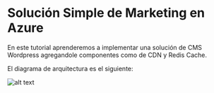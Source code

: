 # Solución Simple de Marketing en Azure
En este tutorial aprenderemos a implementar una solución de CMS Wordpress agregandole componentes como de CDN y Redis Cache.

El diagrama de arquitectura es el siguiente:

![alt text][logo]

[logo]: https://raw.githubusercontent.com/feranto/azureDemos/master/solucionSimpleMarketing/imagenes/diagrama.PNG "Diagrama de Arquitectura de Solución"